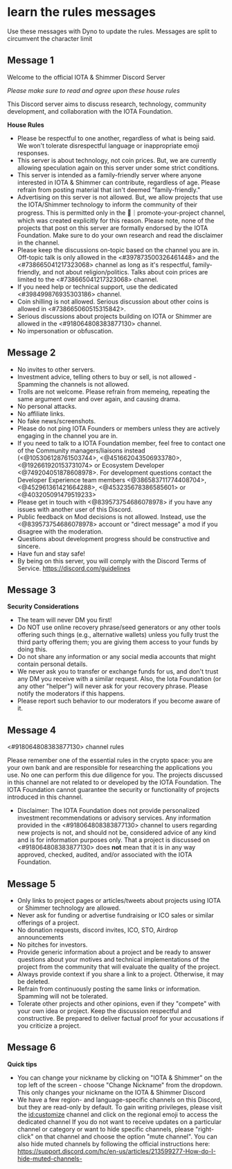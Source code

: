 # learn the rules messages
Use these messages with Dyno to update the rules. Messages are split to circumvent the character limit


## Message 1

Welcome to the official IOTA & Shimmer Discord Server

_Please make sure to read and agree upon these house rules_

This Discord server aims to discuss research, technology, community development, and collaboration with the IOTA Foundation. 

**House Rules**

- Please be respectful to one another, regardless of what is being said. We won't tolerate disrespectful language or inappropriate emoji responses. 
- This server is about technology, not coin prices. But, we are currently allowing speculation again on this server under some strict conditions.
- This server is intended as a family-friendly server where anyone interested in IOTA & Shimmer can contribute, regardless of age. Please refrain from posting material that isn't deemed "family-friendly."
- Advertising on this server is not allowed. But, we allow projects that use the IOTA/Shimmer technology to inform the community of their progress. This is permitted only in the 🦄｜promote-your-project channel, which was created explicitly for this reason. Please note, none of the projects that post on this server are formally endorsed by the IOTA Foundation. Make sure to do your own research and read the disclaimer in the channel.
- Please keep the discussions on-topic based on the channel you are in. Off-topic talk is only allowed in the <#397873500326461448> and the <#738665041217323068> channel as long as it's respectful, family-friendly, and not about religion/politics. Talks about coin prices are limited to the <#738665041217323068> channel. 
- If you need help or technical support, use the dedicated <#398499876935303186> channel.
- Coin shilling is not allowed. Serious discussion about other coins is allowed in <#738665060515315842>.
- Serious discussions about projects building on IOTA or Shimmer are allowed in the <#918064808383877130> channel.
- No impersonation or obfuscation.

## Message 2

- No invites to other servers. 
- Investment advice, telling others to buy or sell, is not allowed - Spamming the channels is not allowed.
- Trolls are not welcome. Please refrain from memeing, repeating the same argument over and over again, and causing drama. 
- No personal attacks.
- No affiliate links.
- No fake news/screenshots.
- Please do not ping IOTA Founders or members unless they are actively engaging in the channel you are in.
- If you need to talk to a IOTA Foundation member, feel free to contact one of the Community managers/liaisons instead (<@105306128761503744>, <@451662043506933780>, <@192661920153731074> or Ecosystem Developer <@749204051878608978>. For development questions contact the Developer Experience team members <@386583711774408704>, <@452961361421664288>, <@453235678386585601> or <@403205091479519233>
- Please get in touch with <@839573754686078978> if you have any issues with another user of this Discord. 
- Public feedback on Mod decisions is not allowed. Instead, use the <@839573754686078978> account or "direct message" a mod if you disagree with the moderation.
- Questions about development progress should be constructive and sincere. 
- Have fun and stay safe!
- By being on this server, you will comply with the Discord Terms of Service. <https://discord.com/guidelines>

## Message 3

**Security Considerations**

- The team will never DM you first!
- Do NOT use online recovery phrase/seed generators or any other tools offering such things (e.g., alternative wallets) unless you fully trust the third party offering them; you are giving them access to your funds by doing this. 
- Do not share any information or any social media accounts that might contain personal details. 
- We never ask you to transfer or exchange funds for us, and don't trust any DM you receive with a similar request. Also, the Iota Foundation (or any other "helper") will never ask for your recovery phrase. Please notify the moderators if this happens.
- Please report such behavior to our moderators if you become aware of it.


## Message 4

<#918064808383877130> channel rules

Please remember one of the essential rules in the crypto space: you are your own bank and are responsible for researching the applications you use. No one can perform this due diligence for you. The projects discussed in this channel are not related to or developed by the IOTA Foundation. The IOTA Foundation cannot guarantee the security or functionality of projects introduced in this channel.

- Disclaimer: The IOTA Foundation does not provide personalized investment recommendations or advisory services. Any information provided in the <#918064808383877130> channel to users regarding new projects is not, and should not be, considered advice of any kind and is for information purposes only. That a project is discussed on <#918064808383877130> does **not** mean that it is in any way approved, checked, audited, and/or associated with the IOTA Foundation.

## Message 5
- Only links to project pages or articles/tweets about projects using IOTA or Shimmer technology are allowed.
- Never ask for funding or advertise fundraising or ICO sales or similar offerings of a project. 
- No donation requests, discord invites, ICO, STO, Airdrop announcements
- No pitches for investors.
- Provide generic information about a project and be ready to answer questions about your motives and technical implementations of the project from the community that will evaluate the quality of the project. 
- Always provide context if you share a link to a project. Otherwise, it may be deleted.
- Refrain from continuously posting the same links or information. Spamming will not be tolerated.
- Tolerate other projects and other opinions, even if they "compete" with your own idea or project. Keep the discussion respectful and constructive. Be prepared to deliver factual proof for your accusations if you criticize a project.

## Message 6

**Quick tips**

- You can change your nickname by clicking on "IOTA & Shimmer" on the top left of the screen - choose "Change Nickname" from the dropdown. This only changes your nickname on the IOTA & Shimmer Discord 
- We have a few region- and language-specific channels on this Discord, but they are read-only by default. To gain writing privileges, please visit the <id:customize> channel and click on the regional emoji to access the dedicated channel 
If you do not want to receive updates on a particular channel or category or want to hide specific channels, please "right-click" on that channel and choose the option "mute channel". You can also hide muted channels by following the official instructions here: <https://support.discord.com/hc/en-us/articles/213599277-How-do-I-hide-muted-channels->
